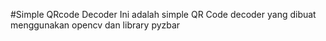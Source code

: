 #Simple QRcode Decoder
Ini adalah simple QR Code decoder yang dibuat menggunakan opencv dan library pyzbar
